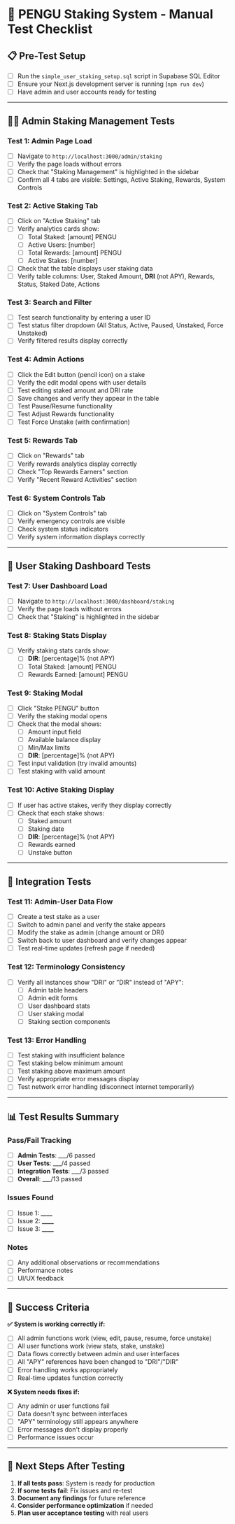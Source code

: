 # 🧪 PENGU Staking System - Manual Test Checklist

## 📋 Pre-Test Setup

- [ ] Run the `simple_user_staking_setup.sql` script in Supabase SQL Editor
- [ ] Ensure your Next.js development server is running (`npm run dev`)
- [ ] Have admin and user accounts ready for testing

---

## 👨‍💼 Admin Staking Management Tests

### **Test 1: Admin Page Load**

- [ ] Navigate to `http://localhost:3000/admin/staking`
- [ ] Verify the page loads without errors
- [ ] Check that "Staking Management" is highlighted in the sidebar
- [ ] Confirm all 4 tabs are visible: Settings, Active Staking, Rewards, System Controls

### **Test 2: Active Staking Tab**

- [ ] Click on "Active Staking" tab
- [ ] Verify analytics cards show:
  - [ ] Total Staked: [amount] PENGU
  - [ ] Active Users: [number]
  - [ ] Total Rewards: [amount] PENGU
  - [ ] Active Stakes: [number]
- [ ] Check that the table displays user staking data
- [ ] Verify table columns: User, Staked Amount, **DRI** (not APY), Rewards, Status, Staked Date, Actions

### **Test 3: Search and Filter**

- [ ] Test search functionality by entering a user ID
- [ ] Test status filter dropdown (All Status, Active, Paused, Unstaked, Force Unstaked)
- [ ] Verify filtered results display correctly

### **Test 4: Admin Actions**

- [ ] Click the Edit button (pencil icon) on a stake
- [ ] Verify the edit modal opens with user details
- [ ] Test editing staked amount and DRI rate
- [ ] Save changes and verify they appear in the table
- [ ] Test Pause/Resume functionality
- [ ] Test Adjust Rewards functionality
- [ ] Test Force Unstake (with confirmation)

### **Test 5: Rewards Tab**

- [ ] Click on "Rewards" tab
- [ ] Verify rewards analytics display correctly
- [ ] Check "Top Rewards Earners" section
- [ ] Verify "Recent Reward Activities" section

### **Test 6: System Controls Tab**

- [ ] Click on "System Controls" tab
- [ ] Verify emergency controls are visible
- [ ] Check system status indicators
- [ ] Verify system information displays correctly

---

## 👤 User Staking Dashboard Tests

### **Test 7: User Dashboard Load**

- [ ] Navigate to `http://localhost:3000/dashboard/staking`
- [ ] Verify the page loads without errors
- [ ] Check that "Staking" is highlighted in the sidebar

### **Test 8: Staking Stats Display**

- [ ] Verify staking stats cards show:
  - [ ] **DIR**: [percentage]% (not APY)
  - [ ] Total Staked: [amount] PENGU
  - [ ] Rewards Earned: [amount] PENGU

### **Test 9: Staking Modal**

- [ ] Click "Stake PENGU" button
- [ ] Verify the staking modal opens
- [ ] Check that the modal shows:
  - [ ] Amount input field
  - [ ] Available balance display
  - [ ] Min/Max limits
  - [ ] **DIR**: [percentage]% (not APY)
- [ ] Test input validation (try invalid amounts)
- [ ] Test staking with valid amount

### **Test 10: Active Staking Display**

- [ ] If user has active stakes, verify they display correctly
- [ ] Check that each stake shows:
  - [ ] Staked amount
  - [ ] Staking date
  - [ ] **DIR**: [percentage]% (not APY)
  - [ ] Rewards earned
  - [ ] Unstake button

---

## 🔄 Integration Tests

### **Test 11: Admin-User Data Flow**

- [ ] Create a test stake as a user
- [ ] Switch to admin panel and verify the stake appears
- [ ] Modify the stake as admin (change amount or DRI)
- [ ] Switch back to user dashboard and verify changes appear
- [ ] Test real-time updates (refresh page if needed)

### **Test 12: Terminology Consistency**

- [ ] Verify all instances show "DRI" or "DIR" instead of "APY":
  - [ ] Admin table headers
  - [ ] Admin edit forms
  - [ ] User dashboard stats
  - [ ] User staking modal
  - [ ] Staking section components

### **Test 13: Error Handling**

- [ ] Test staking with insufficient balance
- [ ] Test staking below minimum amount
- [ ] Test staking above maximum amount
- [ ] Verify appropriate error messages display
- [ ] Test network error handling (disconnect internet temporarily)

---

## 📊 Test Results Summary

### **Pass/Fail Tracking**

- [ ] **Admin Tests**: \_\_\_/6 passed
- [ ] **User Tests**: \_\_\_/4 passed
- [ ] **Integration Tests**: \_\_\_/3 passed
- [ ] **Overall**: \_\_\_/13 passed

### **Issues Found**

- [ ] Issue 1: ******\_\_\_\_******
- [ ] Issue 2: ******\_\_\_\_******
- [ ] Issue 3: ******\_\_\_\_******

### **Notes**

- [ ] Any additional observations or recommendations
- [ ] Performance notes
- [ ] UI/UX feedback

---

## 🎯 Success Criteria

**✅ System is working correctly if:**

- [ ] All admin functions work (view, edit, pause, resume, force unstake)
- [ ] All user functions work (view stats, stake, unstake)
- [ ] Data flows correctly between admin and user interfaces
- [ ] All "APY" references have been changed to "DRI"/"DIR"
- [ ] Error handling works appropriately
- [ ] Real-time updates function correctly

**❌ System needs fixes if:**

- [ ] Any admin or user functions fail
- [ ] Data doesn't sync between interfaces
- [ ] "APY" terminology still appears anywhere
- [ ] Error messages don't display properly
- [ ] Performance issues occur

---

## 🚀 Next Steps After Testing

1. **If all tests pass**: System is ready for production
2. **If some tests fail**: Fix issues and re-test
3. **Document any findings** for future reference
4. **Consider performance optimization** if needed
5. **Plan user acceptance testing** with real users
